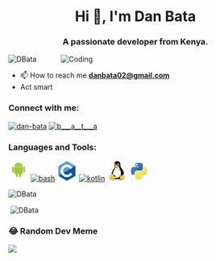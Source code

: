 <h1 align="center">Hi 👋, I'm Dan Bata</h1>
<h3 align="center">A passionate developer from Kenya.</h3>
<img align="right" alt="Coding" width="400" src="https://cdn.dribbble.com/users/1162077/screenshots/3848914/programmer.gif">

<p align="left"> <img src="https://komarev.com/ghpvc/?username=DBata&label=Profile%20views&color=0e75b6&style=flat" alt="DBata" /> </p>

- 📫 How to reach me **danbata02@gmail.com**
- Act smart

<h3 align="left">Connect with me:</h3>
<p align="left">
  <a href="https://linkedin.com/in/dan-bata" target="blank"><img align="center" src="https://raw.githubusercontent.com/rahuldkjain/github-profile-readme-generator/master/src/images/icons/Social/linked-in-alt.svg" alt="dan-bata" height="30" width="40" /></a>
  <a href="https://instagram.com/b___a__t___a" target="blank"><img align="center" src="https://raw.githubusercontent.com/rahuldkjain/github-profile-readme-generator/master/src/images/icons/Social/instagram.svg" alt="b___a__t___a" height="30" width="40" /></a>
</p>

<h3 align="left">Languages and Tools:</h3>
<p align="left"> 
  <a href="https://developer.android.com" target="_blank" rel="noreferrer"><img src="https://raw.githubusercontent.com/devicons/devicon/master/icons/android/android-original-wordmark.svg" alt="android" width="40" height="40"/></a>  
  <a href="https://www.gnu.org/software/bash/" target="_blank" rel="noreferrer"><img src="https://www.vectorlogo.zone/logos/gnu_bash/gnu_bash-icon.svg" alt="bash" width="40" height="40"/></a> 
  <a href="https://www.cprogramming.com/" target="_blank" rel="noreferrer"><img src="https://raw.githubusercontent.com/devicons/devicon/master/icons/c/c-original.svg" alt="c" width="40" height="40"/></a> 
  <a href="https://kotlinlang.org" target="_blank" rel="noreferrer"><img src="https://www.vectorlogo.zone/logos/kotlinlang/kotlinlang-icon.svg" alt="kotlin" width="40" height="40"/></a> 
  <a href="https://www.linux.org/" target="_blank" rel="noreferrer"><img src="https://raw.githubusercontent.com/devicons/devicon/master/icons/linux/linux-original.svg" alt="linux" width="40" height="40"/></a> 
  <a href="https://www.python.org" target="_blank" rel="noreferrer"><img src="https://raw.githubusercontent.com/devicons/devicon/master/icons/python/python-original.svg" alt="python" width="40" height="40"/></a> 
</p>


<p>&nbsp;<img align="left" src="https://github-readme-stats.vercel.app/api/top-langs/?username=DBata&layout=compact&theme=radical&langs_count=5" alt="DBata" /></p>

<p>&nbsp;<img align="center" src="https://github-readme-streak-stats.herokuapp.com/?user=DBata&" alt="DBata" /></p>

### 😂 Random Dev Meme
<img src='https://randommeme-five.vercel.app/' style="height: 400px;" />
